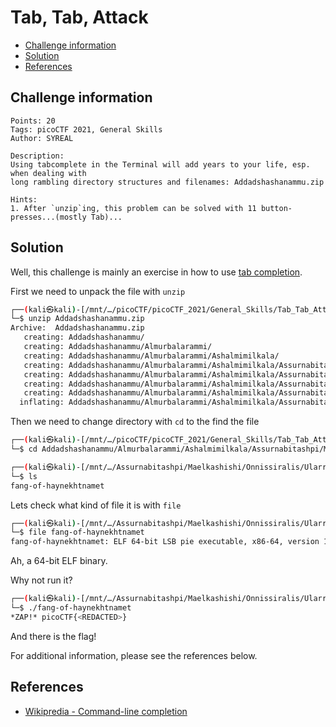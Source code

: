 # Tab, Tab, Attack

- [Challenge information](#challenge-information)
- [Solution](#solution)
- [References](#references)

## Challenge information
```
Points: 20
Tags: picoCTF 2021, General Skills
Author: SYREAL

Description:
Using tabcomplete in the Terminal will add years to your life, esp. when dealing with 
long rambling directory structures and filenames: Addadshashanammu.zip

Hints:
1. After `unzip`ing, this problem can be solved with 11 button-presses...(mostly Tab)...
```

## Solution

Well, this challenge is mainly an exercise in how to use [tab completion](https://en.wikipedia.org/wiki/Command-line_completion).

First we need to unpack the file with `unzip`
```bash
┌──(kali㉿kali)-[/mnt/…/picoCTF/picoCTF_2021/General_Skills/Tab_Tab_Attack]
└─$ unzip Addadshashanammu.zip 
Archive:  Addadshashanammu.zip
   creating: Addadshashanammu/
   creating: Addadshashanammu/Almurbalarammi/
   creating: Addadshashanammu/Almurbalarammi/Ashalmimilkala/
   creating: Addadshashanammu/Almurbalarammi/Ashalmimilkala/Assurnabitashpi/
   creating: Addadshashanammu/Almurbalarammi/Ashalmimilkala/Assurnabitashpi/Maelkashishi/
   creating: Addadshashanammu/Almurbalarammi/Ashalmimilkala/Assurnabitashpi/Maelkashishi/Onnissiralis/
   creating: Addadshashanammu/Almurbalarammi/Ashalmimilkala/Assurnabitashpi/Maelkashishi/Onnissiralis/Ularradallaku/
  inflating: Addadshashanammu/Almurbalarammi/Ashalmimilkala/Assurnabitashpi/Maelkashishi/Onnissiralis/Ularradallaku/fang-of-haynekhtnamet  
```

Then we need to change directory with `cd` to the find the file
```bash
┌──(kali㉿kali)-[/mnt/…/picoCTF/picoCTF_2021/General_Skills/Tab_Tab_Attack]
└─$ cd Addadshashanammu/Almurbalarammi/Ashalmimilkala/Assurnabitashpi/Maelkashishi/Onnissiralis/Ularradallaku 

┌──(kali㉿kali)-[/mnt/…/Assurnabitashpi/Maelkashishi/Onnissiralis/Ularradallaku]
└─$ ls
fang-of-haynekhtnamet
```

Lets check what kind of file it is with `file`
```bash
┌──(kali㉿kali)-[/mnt/…/Assurnabitashpi/Maelkashishi/Onnissiralis/Ularradallaku]
└─$ file fang-of-haynekhtnamet 
fang-of-haynekhtnamet: ELF 64-bit LSB pie executable, x86-64, version 1 (SYSV), dynamically linked, interpreter /lib64/ld-linux-x86-64.so.2, for GNU/Linux 3.2.0, BuildID[sha1]=fcea24fb5379795a123bb860267d815e889a6d23, not stripped
```

Ah, a 64-bit ELF binary.

Why not run it?
```bash
┌──(kali㉿kali)-[/mnt/…/Assurnabitashpi/Maelkashishi/Onnissiralis/Ularradallaku]
└─$ ./fang-of-haynekhtnamet                                                                                  
*ZAP!* picoCTF{<REDACTED>}
```

And there is the flag!

For additional information, please see the references below.

## References

- [Wikipredia - Command-line completion](https://en.wikipedia.org/wiki/Command-line_completion)
